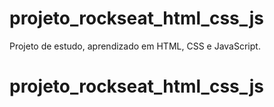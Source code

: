 # projeto_rockseat_html_css_js

Projeto de estudo, aprendizado em HTML, CSS e JavaScript.
# projeto_rockseat_html_css_js
